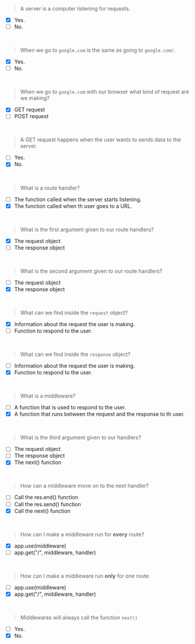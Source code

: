 > A server is a computer listening for requests.

- [x] Yes.
- [ ] No.

<br>

> When we go to `google.com` is the same as going to `google.com/`.

- [x] Yes.
- [ ] No.

<br>

> When we go to `google.com` with our browser what kind of request are we making?

- [x] GET request
- [ ] POST request

<br>

> A GET request happens when the user wants to sends data to the server.

- [ ] Yes.
- [x] No.

<br>

> What is a route handler?

- [ ] The function called when the server starts listening.
- [x] The function called when th user goes to a URL.

<br>

> What is the first argument given to our route handlers?

- [x] The request object
- [ ] The response object

<br>

> What is the second argument given to our route handlers?

- [ ] The request object
- [x] The response object

<br>

> What can we find inside the `request` object?

- [x] Information about the request the user is making.
- [ ] Function to respond to the user.

<br>

> What can we find inside the `response` object?

- [ ] Information about the request the user is making.
- [x] Function to respond to the user.

<br>

> What is a middleware?

- [ ] A function that is used to respond to the user.
- [x] A function that runs between the request and the response to th user.

<br>

> What is the third argument given to our handlers?

- [ ] The request object
- [ ] The response object
- [x] The next() function

<br>

> How can a middleware move on to the next handler?

- [ ] Call the res.end() function
- [ ] Call the res.send() function
- [x] Call the next() function

<br>

> How can I make a middleware run for **every** route?

- [x] app.use(middleware)
- [ ] app.get("/", middleware, handler)

<br>

> How can I make a middleware run **only** for one route.

- [ ] app.use(middleware)
- [x] app.get("/", middleware, handler)

<br>

> Middlewares will always call the function `next()`

- [ ] Yes.
- [x] No.
